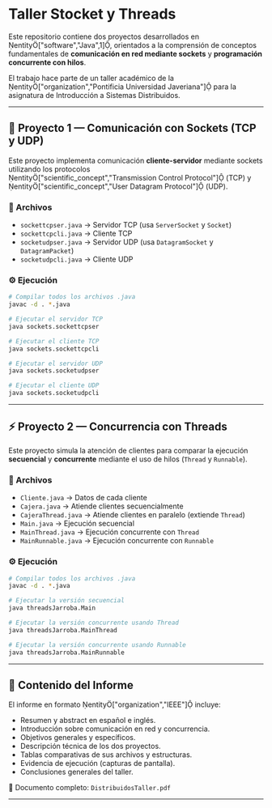 # Taller Stocket y Threads

Este repositorio contiene dos proyectos desarrollados en entity["software","Java",1], orientados a la comprensión de conceptos fundamentales de **comunicación en red mediante sockets** y **programación concurrente con hilos**.  

El trabajo hace parte de un taller académico de la entity["organization","Pontificia Universidad Javeriana"] para la asignatura de Introducción a Sistemas Distribuidos.

---

## 📡 Proyecto 1 — Comunicación con Sockets (TCP y UDP)

Este proyecto implementa comunicación **cliente-servidor** mediante sockets utilizando los protocolos  
entity["scientific_concept","Transmission Control Protocol"] (TCP) y entity["scientific_concept","User Datagram Protocol"] (UDP).  

### 📝 Archivos

- `sockettcpser.java` → Servidor TCP (usa `ServerSocket` y `Socket`)
- `sockettcpcli.java` → Cliente TCP
- `socketudpser.java` → Servidor UDP (usa `DatagramSocket` y `DatagramPacket`)
- `socketudpcli.java` → Cliente UDP

### ⚙️ Ejecución

```bash
# Compilar todos los archivos .java
javac -d . *.java

# Ejecutar el servidor TCP
java sockets.sockettcpser

# Ejecutar el cliente TCP
java sockets.sockettcpcli

# Ejecutar el servidor UDP
java sockets.socketudpser

# Ejecutar el cliente UDP
java sockets.socketudpcli
```

---

## ⚡ Proyecto 2 — Concurrencia con Threads

Este proyecto simula la atención de clientes para comparar la ejecución **secuencial** y **concurrente** mediante el uso de hilos (`Thread` y `Runnable`).

### 📝 Archivos

- `Cliente.java` → Datos de cada cliente
- `Cajera.java` → Atiende clientes secuencialmente
- `CajeraThread.java` → Atiende clientes en paralelo (extiende `Thread`)
- `Main.java` → Ejecución secuencial
- `MainThread.java` → Ejecución concurrente con `Thread`
- `MainRunnable.java` → Ejecución concurrente con `Runnable`

### ⚙️ Ejecución

```bash
# Compilar todos los archivos .java
javac -d . *.java

# Ejecutar la versión secuencial
java threadsJarroba.Main

# Ejecutar la versión concurrente usando Thread
java threadsJarroba.MainThread

# Ejecutar la versión concurrente usando Runnable
java threadsJarroba.MainRunnable
```

---

## 📌 Contenido del Informe

El informe en formato entity["organization","IEEE"] incluye:

- Resumen y abstract en español e inglés.
- Introducción sobre comunicación en red y concurrencia.
- Objetivos generales y específicos.
- Descripción técnica de los dos proyectos.
- Tablas comparativas de sus archivos y estructuras.
- Evidencia de ejecución (capturas de pantalla).
- Conclusiones generales del taller.

📄 Documento completo: `DistribuidosTaller.pdf`

---

